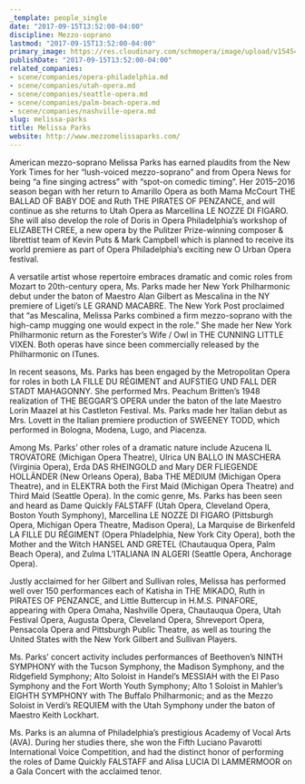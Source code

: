 ```yaml
---
_template: people_single
date: "2017-09-15T13:52:00-04:00"
discipline: Mezzo-soprano
lastmod: "2017-09-15T13:52:00-04:00"
primary_image: https://res.cloudinary.com/schmopera/image/upload/v1545409169/media/webhook-uploads/1505497838502/Crop-Headshot-1.jpg.jpg
publishDate: "2017-09-15T13:52:00-04:00"
related_companies:
- scene/companies/opera-philadelphia.md
- scene/companies/utah-opera.md
- scene/companies/seattle-opera.md
- scene/companies/palm-beach-opera.md
- scene/companies/nashville-opera.md
slug: melissa-parks
title: Melissa Parks
website: http://www.mezzomelissaparks.com/
---
```


American mezzo-soprano Melissa Parks has earned plaudits from the New York Times for her “lush-voiced mezzo-soprano” and from Opera News for being “a fine singing actress” with “spot-on comedic timing”.  Her 2015–2016 season began with her return to Amarillo Opera as both Mama McCourt THE BALLAD OF BABY DOE and Ruth THE PIRATES OF PENZANCE, and will continue as she returns to Utah Opera as Marcellina LE NOZZE DI FIGARO.  She will also develop the role of Doris in Opera Philadelphia’s workshop of ELIZABETH CREE, a new opera by the Pulitzer Prize-winning composer & librettist team of Kevin Puts & Mark Campbell which is planned to receive its world premiere as part of Opera Philadelphia’s exciting new O Urban Opera festival.

A versatile artist whose repertoire embraces dramatic and comic roles from Mozart to 20th-century opera, Ms. Parks made her New York Philharmonic debut under the baton of Maestro Alan Gilbert as Mescalina in the NY premiere of Ligeti’s LE GRAND MACABRE.  The New York Post proclaimed that “as Mescalina, Melissa Parks combined a firm mezzo-soprano with the high-camp mugging one would expect in the role.”  She made her New York Philharmonic return as the Forester’s Wife / Owl in THE CUNNING LITTLE VIXEN.  Both operas have since been commercially released by the Philharmonic on ITunes.

In recent seasons, Ms. Parks has been engaged by the Metropolitan Opera for roles in both LA FILLE DU RÉGIMENT and AUFSTIEG UND FALL DER STADT MAHAGONNY.  She performed Mrs. Peachum Britten’s 1948 realization of THE BEGGAR’S OPERA under the baton of the late Maestro Lorin Maazel at his Castleton Festival.  Ms. Parks made her Italian debut as Mrs. Lovett in the Italian premiere production of SWEENEY TODD, which performed in Bologna, Modena, Lugo, and Piacenza.

Among Ms. Parks’ other roles of a dramatic nature include Azucena IL TROVATORE (Michigan Opera Theatre), Ulrica UN BALLO IN MASCHERA (Virginia Opera), Erda DAS RHEINGOLD and Mary DER FLIEGENDE HOLLÄNDER (New Orleans Opera), Baba THE MEDIUM (Michigan Opera Theatre), and in ELEKTRA both the First Maid (Michigan Opera Theatre) and Third Maid (Seattle Opera).  In the comic genre, Ms. Parks has been seen and heard as Dame Quickly FALSTAFF (Utah Opera, Cleveland Opera, Boston Youth Symphony), Marcellina LE NOZZE DI FIGARO (Pittsburgh Opera, Michigan Opera Theatre, Madison Opera), La Marquise de Birkenfeld LA FILLE DU RÉGIMENT (Opera Phladelphia, New York City Opera), both the Mother and the Witch HANSEL AND GRETEL (Chautauqua Opera, Palm Beach Opera), and Zulma L’ITALIANA IN ALGERI (Seattle Opera, Anchorage Opera).

Justly acclaimed for her Gilbert and Sullivan roles, Melissa has performed well over 150 performances each of Katisha in THE MIKADO, Ruth in PIRATES OF PENZANCE, and Little Buttercup in H.M.S. PINAFORE, appearing with Opera Omaha, Nashville Opera, Chautauqua Opera, Utah Festival Opera, Augusta Opera, Cleveland Opera, Shreveport Opera, Pensacola Opera and Pittsburgh Public Theatre, as well as touring the United States with the New York Gilbert and Sullivan Players.

Ms. Parks’ concert activity includes performances of Beethoven’s NINTH SYMPHONY with the Tucson Symphony, the Madison Symphony, and the Ridgefield Symphony; Alto Soloist in Handel’s MESSIAH with the El Paso Symphony and the Fort Worth Youth Symphony; Alto 1 Soloist in Mahler’s EIGHTH SYMPHONY with The Buffalo Philharmonic; and as the Mezzo Soloist in Verdi’s REQUIEM with the Utah Symphony under the baton of Maestro Keith Lockhart.

Ms. Parks is an alumna of Philadelphia’s prestigious Academy of Vocal Arts (AVA).  During her studies there, she won the Fifth Luciano Pavarotti International Voice Competition, and had the distinct honor of performing the roles of Dame Quickly FALSTAFF and Alisa LUCIA DI LAMMERMOOR on a Gala Concert with the acclaimed tenor.
